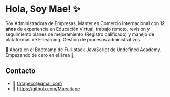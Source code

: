 # Hola, Soy Mae! ✨

Soy Administradora de Empresas, Master en Comercio Internacional con **12 años** de experiencia en Educación Virtual, trabajo remoto, revisión y seguimiento planes de mejoramiento (Registro calificado) y manejo de plataformas de E-learning. Gestión de procesos administrativos.

:calendar: Ahora en el Bootcamp de Full-stack JavaScript de Undefined Academy. Empezando de cero en el área :battery:

## Contacto

- :e-mail: tatapeco@gmail.com
- :telescope: https://github.com/Maecitape

